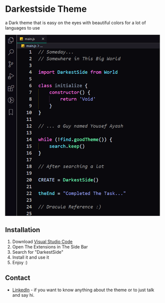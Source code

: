 # Darkestside Theme

a Dark theme that is easy on the eyes with beautiful colors for a lot of languages to use

![Screenshot](https://github.com/Yousef-Ayash/Darkestside/blob/main/DarkestSide.PNG)

## Installation

1. Download [Visual Studio Code](http://code.visualstudio.com)
2. Open The Extensions in The Side Bar
3. Search for "DarkestSide"
4. Install it and use it
5. Enjoy :)

## Contact

-   [LinkedIn](https://www.linkedin.com/in/yousefayash65/) - if you want to know anything about the theme or to just talk and say hi.
